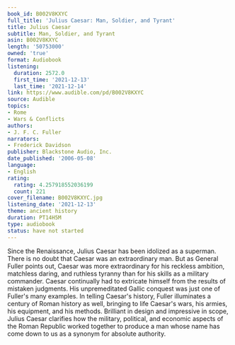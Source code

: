 ```yaml
---
book_id: B002V8KXYC
full_title: 'Julius Caesar: Man, Soldier, and Tyrant'
title: Julius Caesar
subtitle: Man, Soldier, and Tyrant
asin: B002V8KXYC
length: '50753000'
owned: 'true'
format: Audiobook
listening:
  duration: 2572.0
  first_time: '2021-12-13'
  last_time: '2021-12-14'
link: https://www.audible.com/pd/B002V8KXYC
source: Audible
topics:
- Rome
- Wars & Conflicts
authors:
- J. F. C. Fuller
narrators:
- Frederick Davidson
publisher: Blackstone Audio, Inc.
date_published: '2006-05-08'
language:
- English
rating:
  rating: 4.257918552036199
  count: 221
cover_filename: B002V8KXYC.jpg
listening_date: '2021-12-13'
theme: ancient history
duration: PT14H5M
type: audiobook
status: have not started
---
```

Since the Renaissance, Julius Caesar has been idolized as a superman. There is no doubt that Caesar was an extraordinary man. But as General Fuller points out, Caesar was more extraordinary for his reckless ambition, matchless daring, and ruthless tyranny than for his skills as a military commander. Caesar continually had to extricate himself from the results of mistaken judgments. His unpremeditated Gallic conquest was just one of Fuller's many examples. In telling Caesar's history, Fuller illuminates a century of Roman history as well, bringing to life Caesar's wars, his armies, his equipment, and his methods. Brilliant in design and impressive in scope, Julius Caesar clarifies how the military, political, and economic aspects of the Roman Republic worked together to produce a man whose name has come down to us as a synonym for absolute authority.
